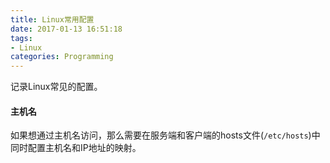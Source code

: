 ```yaml
---
title: Linux常用配置
date: 2017-01-13 16:51:18
tags:
- Linux
categories: Programming
---
```


记录Linux常见的配置。

<!-- more -->

#### 主机名

如果想通过主机名访问，那么需要在服务端和客户端的hosts文件(`/etc/hosts`)中同时配置主机名和IP地址的映射。




